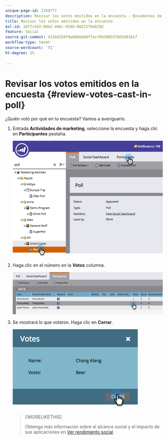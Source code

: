 ```yaml
---
unique-page-id: 2359777
description: Revisar los votos emitidos en la encuesta - Documentos de Marketo - Documentación del producto
title: Revisar los votos emitidos en la encuesta
exl-id: 1877c5d2-0842-468c-826b-8027270ab292
feature: Social
source-git-commit: 431bd258f9a68bbb9df7acf043085578d3d91b1f
workflow-type: tm+mt
source-wordcount: '71'
ht-degree: 2%

---
```


# Revisar los votos emitidos en la encuesta {#review-votes-cast-in-poll}

¿Quién votó por qué en tu encuesta? Vamos a averiguarlo.

1. Entrada **Actividades de marketing**, seleccione la encuesta y haga clic en **Participantes** pestaña.

   ![](assets/image2015-5-12-14-3a35-3a10.png)

1. Haga clic en el número en la **Votos** columna.

   ![](assets/image2015-5-12-14-3a36-3a36.png)

1. Se mostrará lo que votaron. Haga clic en **Cerrar**.

   ![](assets/image2015-5-12-14-3a37-3a24.png)

   >[!MORELIKETHIS]
   >
   >Obtenga más información sobre el alcance social y el impacto de sus aplicaciones en [Ver rendimiento social](/help/marketo/product-docs/demand-generation/social/social-functions/view-social-performance.md).
